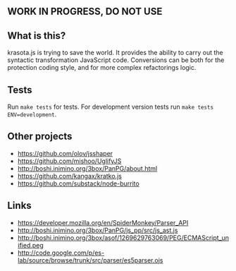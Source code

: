 ## WORK IN PROGRESS, DO NOT USE

## What is this?
krasota.js is trying to save the world.
It provides the ability to carry out the syntactic transformation JavaScript code.
Conversions can be both for the protection coding style, and for more complex refactorings logic.

## Tests

Run `make tests` for tests. For development version tests run `make tests ENV=development`.

## Other projects
* https://github.com/olov/jsshaper
* https://github.com/mishoo/UglifyJS
* http://boshi.inimino.org/3box/PanPG/about.html
* https://github.com/kangax/kratko.js
* https://github.com/substack/node-burrito

## Links
* https://developer.mozilla.org/en/SpiderMonkey/Parser_API
* http://boshi.inimino.org/3box/PanPG/js_pp/src/js_ast.js
* http://boshi.inimino.org/3box/asof/1269629763069/PEG/ECMAScript_unified.peg
* http://code.google.com/p/es-lab/source/browse/trunk/src/parser/es5parser.ojs
